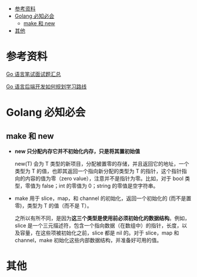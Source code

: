 - [参考资料](#参考资料)
- [Golang 必知必会](#golang-必知必会)
  - [make 和 new](#make-和-new)
- [其他](#其他)

# 参考资料

[Go 语言笔试面试题汇总](https://geektutu.com/post/qa-golang.html)

[Go 语言后端开发如何规划学习路线](https://www.zhihu.com/question/466080367/answer/2304713833)

# Golang 必知必会

## make 和 new

- **new 只分配内存它并不初始化内存，只是将其置初始值**

  new(T) 会为 T 类型的新项目，分配被置零的存储，并且返回它的地址，一个类型为 T 的值，也即其返回一个指向新分配的类型为 T 的指针，这个指针指向的内容的值为零（zero value），注意并不是指针为零。比如，对于 bool 类型，零值为 false；int 的零值为 0；string 的零值是空字符串。

- make 用于 slice，map，和 channel 的初始化，返回一个初始化的 (而不是置零)，类型为 T 的值（而不是 T）。

  之所以有所不同，是因为**这三个类型是使用前必须初始化的数据结构**。例如，slice 是一个三元描述符，包含一个指向数据（在数组中）的指针，长度，以及容量，在这些项被初始化之前，slice 都是 nil 的。对于 slice，map 和 channel，make 初始化这些内部数据结构，并准备好可用的值。

# 其他
